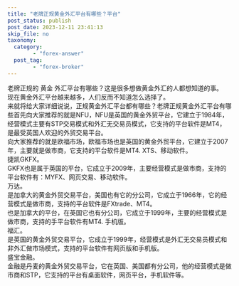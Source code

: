 ```yaml
---
title: "老牌正规黄金外汇平台有哪些？平台"
post_status: publish
post_date: 2023-12-11 23:41:13
skip_file: no
taxonomy:
  category:
        - "forex-answer"
  post_tag:
        - "forex-broker"
---
```


老牌正规的 黄金 外汇平台有哪些？这是很多想做黄金外汇的人都想知道的事。  
现在黄金外汇平台越来越多，人们反而不知道怎么选择了。  
来就将给大家详细说说，正规黄金外汇平台都有哪些？老牌正规黄金外汇平台有哪些首先向大家推荐的就是NFU，NFU是英国的黄金外贸平台，它建立于1984年，经营模式主要有STP交易模式和外汇无交易员模式，它支持的平台软件是MT4，是最受英国人欢迎的外贸交易平台。  
向大家推荐的就是欧福市场，欧福市场也是英国的黄金外贸平台，它建立于2007年，主要就是做市商，它支持的平台软件是MT4. XTS、移动软件。  
捷凯GKFX。  
GKFX也是属于英国的平台，它成立于2009年，主要经营模式是做市商，支持的平台软件有：MYFX、网页交易、移动软件。  
万达。  
是加拿大的黄金外贸交易平台，美国也有它的分公司，它成立于1966年，它的经营模式是做市商，支持的平台软件是FXtrade、MT4。  
也是加拿大的平台，在英国它也有分公司，它成立于1999年，主要的经营模式是做市商，支持的手平台软件有MT4. 手机版。  
福汇。  
是英国的黄金外贸交易平台，它成立于1999年，经营模式是外汇无交易员模式和非外汇做市场模式，支持的平台软件有网页版和手机版。  
盛宝金融。  
金融是丹麦的黄金外贸交易平台，它在英国、美国都有分公司，他的经营模式是做市商和STP，它支持的平台有桌面软件，网页平台，手机软件等。
